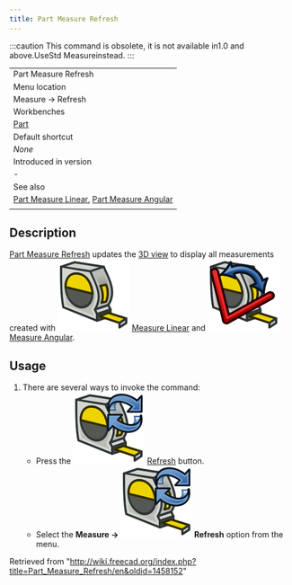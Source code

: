 ```yaml
---
title: Part Measure Refresh
---
```


:::caution
This command is obsolete, it is not available in1.0 and above.UseStd Measureinstead.
:::

|                                                                                                                                         |
| --------------------------------------------------------------------------------------------------------------------------------------- |
| Part Measure Refresh                                                                                                                    |
| Menu location                                                                                                                           |
| Measure → Refresh                                                                                                                       |
| Workbenches                                                                                                                             |
| [Part](/Part_Workbench "Part Workbench")                                                                                                |
| Default shortcut                                                                                                                        |
| _None_                                                                                                                                  |
| Introduced in version                                                                                                                   |
| -                                                                                                                                       |
| See also                                                                                                                                |
| [Part Measure Linear](/Part_Measure_Linear "Part Measure Linear"), [Part Measure Angular](/Part_Measure_Angular "Part Measure Angular") |
|                                                                                                                                         |

## Description

[Part Measure Refresh](/Part_Measure_Refresh "Part Measure Refresh") updates the [3D view](/3D_view "3D view") to display all measurements created with ![](/src/assets/images/Part_Measure_Linear.svg) [Measure Linear](/Part_Measure_Linear "Part Measure Linear") and ![](/src/assets/images/Part_Measure_Angular.svg) [Measure Angular](/Part_Measure_Angular "Part Measure Angular").

## Usage

1. There are several ways to invoke the command:
   - Press the ![](/src/assets/images/Part_Measure_Refresh.svg) [Refresh](/Part_Measure_Refresh "Part Measure Refresh") button.
   - Select the **Measure → ![](/src/assets/images/Part_Measure_Refresh.svg) Refresh** option from the menu.

Retrieved from "<http://wiki.freecad.org/index.php?title=Part_Measure_Refresh/en&oldid=1458152>"
